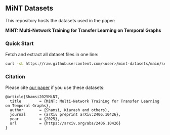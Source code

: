 ## MiNT Datasets

This repository hosts the datasets used in the paper:

**MiNT: Multi-Network Training for Transfer Learning on Temporal Graphs**

### Quick Start

Fetch and extract all dataset files in one line:

```sh
curl -sL https://raw.githubusercontent.com/<user>/mint-datasets/main/scripts/fetch.sh | bash
```


### Citation

Please cite [our paper](https://arxiv.org/abs/2406.10426) if you use these datasets:

```
@article{Shamsi2025MiNT,
  title        = {MiNT: Multi-Network Training for Transfer Learning on Temporal Graphs},
  author       = {Shamsi, Kiarash and others},
  journal      = {arXiv preprint arXiv:2406.10426},
  year         = {2025},
  url          = {https://arxiv.org/abs/2406.10426}
}
```

